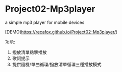 # Project02-Mp3player
a simple mp3 player for mobile devices

[DEMO(https://recafox.github.io/Project02-Mp3player/)

功能:
1. 撥放清單點擊播放
2. 歌詞提示
3. 提供隨機/單曲循環/撥放清單循環三種播放模式

